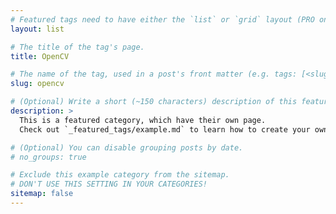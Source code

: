 ```yaml
---
# Featured tags need to have either the `list` or `grid` layout (PRO only).
layout: list

# The title of the tag's page.
title: OpenCV

# The name of the tag, used in a post's front matter (e.g. tags: [<slug>]).
slug: opencv

# (Optional) Write a short (~150 characters) description of this featured tag.
description: >
  This is a featured category, which have their own page.
  Check out `_featured_tags/example.md` to learn how to create your own.

# (Optional) You can disable grouping posts by date.
# no_groups: true

# Exclude this example category from the sitemap.
# DON'T USE THIS SETTING IN YOUR CATEGORIES!
sitemap: false
---
```

